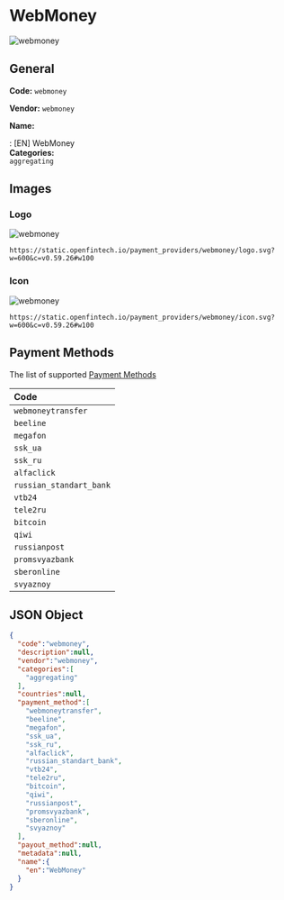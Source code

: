 
# WebMoney 
![webmoney](https://static.openfintech.io/payment_providers/webmoney/logo.svg?w=600&c=v0.59.26#w100)  

## General 
 
**Code:** `webmoney` 
 
**Vendor:** `webmoney` 
 
**Name:**  
 
:	[EN] WebMoney  
**Categories:**  
`aggregating` 
 

## Images 

### Logo 
 
![webmoney](https://static.openfintech.io/payment_providers/webmoney/logo.svg?w=600&c=v0.59.26#w100)  

```
https://static.openfintech.io/payment_providers/webmoney/logo.svg?w=600&c=v0.59.26#w100
```  

### Icon 
 
![webmoney](https://static.openfintech.io/payment_providers/webmoney/icon.svg?w=600&c=v0.59.26#w100)  

```
https://static.openfintech.io/payment_providers/webmoney/icon.svg?w=600&c=v0.59.26#w100
```  

## Payment Methods 
 
The list of supported  [Payment Methods](#) 

|Code| 
|:---| 
|`webmoneytransfer`| 
|`beeline`| 
|`megafon`| 
|`ssk_ua`| 
|`ssk_ru`| 
|`alfaclick`| 
|`russian_standart_bank`| 
|`vtb24`| 
|`tele2ru`| 
|`bitcoin`| 
|`qiwi`| 
|`russianpost`| 
|`promsvyazbank`| 
|`sberonline`| 
|`svyaznoy`| 
 

## JSON Object 

```json
{
  "code":"webmoney",
  "description":null,
  "vendor":"webmoney",
  "categories":[
    "aggregating"
  ],
  "countries":null,
  "payment_method":[
    "webmoneytransfer",
    "beeline",
    "megafon",
    "ssk_ua",
    "ssk_ru",
    "alfaclick",
    "russian_standart_bank",
    "vtb24",
    "tele2ru",
    "bitcoin",
    "qiwi",
    "russianpost",
    "promsvyazbank",
    "sberonline",
    "svyaznoy"
  ],
  "payout_method":null,
  "metadata":null,
  "name":{
    "en":"WebMoney"
  }
}
```  
